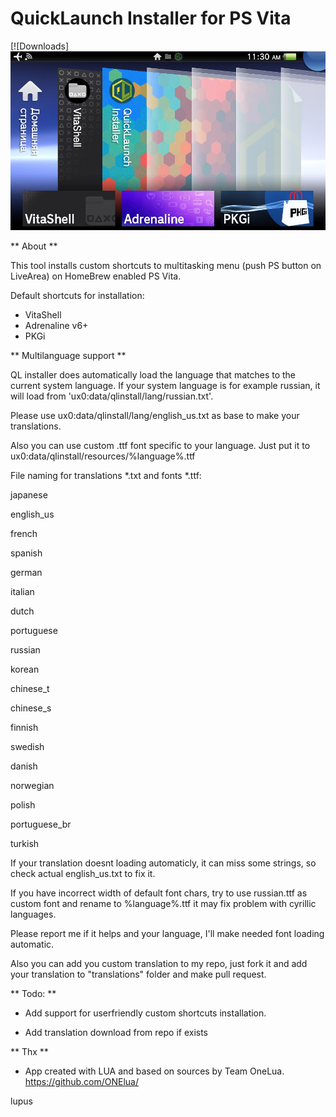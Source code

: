 # QuickLaunch Installer for PS Vita
[![Downloads]
![header](quicklaunch_preview.jpg)

** About **

This tool installs custom shortcuts to multitasking menu (push PS button on LiveArea) on HomeBrew enabled PS Vita.

Default shortcuts for installation:
- VitaShell
- Adrenaline v6+
- PKGi

** Multilanguage support **

QL installer does automatically load the language that matches to the current system language. If your system language is for example russian, it will load from 'ux0:data/qlinstall/lang/russian.txt'.

Please use ux0:data/qlinstall/lang/english_us.txt as base to make your translations.

Also you can use custom .ttf font specific to your language. Just put it to ux0:data/qlinstall/resources/%language%.ttf

File naming for translations *.txt and fonts *.ttf:

japanese

english_us

french

spanish

german

italian

dutch

portuguese

russian

korean

chinese_t

chinese_s

finnish

swedish

danish

norwegian

polish

portuguese_br

turkish

If your translation doesnt loading automaticly, it can miss some strings, so check actual english_us.txt to fix it.

If you have incorrect width of default font chars, try to use russian.ttf as custom font and rename to %language%.ttf it may fix problem with cyrillic languages.

Please report me if it helps and your language, I'll make needed font loading automatic.

Also you can add you custom translation to my repo, just fork it and add your translation to "translations" folder and make pull request.

** Todo: **
 
- Add support for userfriendly custom shortcuts installation.

- Add translation download from repo if exists

** Thx **

- App created with LUA and based on sources by Team OneLua. https://github.com/ONElua/

lupus
